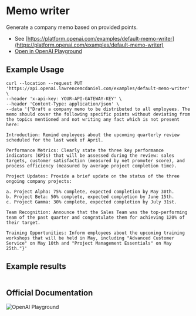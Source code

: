 # Memo writer

Generate a company memo based on provided points.

- See [https://platform.openai.com/examples/default-memo-writer](https://platform.openai.com/examples/default-memo-writer)
- [Open in OpenAI Playground](https://platform.openai.com/playground/p/default-memo-writer)

## Example Usage

```console
curl --location --request PUT 'https://api.openai.lawrencemcdaniel.com/examples/default-memo-writer' \
--header 'x-api-key: YOUR-API-GATEWAY-KEY' \
--header 'Content-Type: application/json' \
--data '{"Draft a company memo to be distributed to all employees. The memo should cover the following specific points without deviating from the topics mentioned and not writing any fact which is not present here:

Introduction: Remind employees about the upcoming quarterly review scheduled for the last week of April.

Performance Metrics: Clearly state the three key performance indicators (KPIs) that will be assessed during the review: sales targets, customer satisfaction (measured by net promoter score), and process efficiency (measured by average project completion time).

Project Updates: Provide a brief update on the status of the three ongoing company projects:

a. Project Alpha: 75% complete, expected completion by May 30th.
b. Project Beta: 50% complete, expected completion by June 15th.
c. Project Gamma: 30% complete, expected completion by July 31st.

Team Recognition: Announce that the Sales Team was the top-performing team of the past quarter and congratulate them for achieving 120% of their target.

Training Opportunities: Inform employees about the upcoming training workshops that will be held in May, including "Advanced Customer Service" on May 10th and "Project Management Essentials" on May 25th."}'
```

## Example results

```json

```

## Official Documentation

![OpenAI Playground](https://raw.githubusercontent.com/FullStackWithLawrence/aws-openai/main/doc/img/examples/example-22-memo-writer.png "OpenAI Playground")
